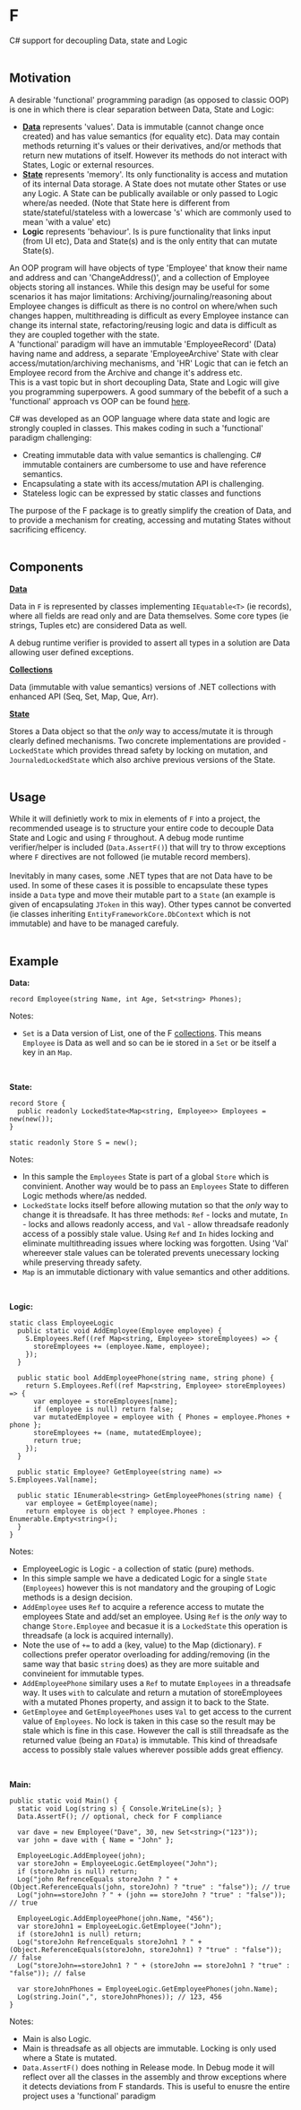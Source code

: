 # F
C# support for decoupling Data, state and Logic
<br><br>
## Motivation

A desirable 'functional' programming paradign (as opposed to classic OOP) is one in which there is clear separation between Data, State and Logic:
- **[Data](https://github.com/kofifus/F/wiki/Data)** represents 'values'. Data is immutable (cannot change once created) and has value semantics (for equality etc). Data may contain methods returning it's values or their derivatives, and/or methods that return new mutations of itself. However its methods do not interact with States, Logic or external resources.
- **[State](https://github.com/kofifus/F/wiki/State)** represents 'memory'. Its only functionality is access and mutation of its internal Data storage. A State does not mutate other States or use any Logic. A State can be publically available or only passed to Logic where/as needed. (Note that State here is different from state/stateful/stateless with a lowercase 's' which are commonly used to mean 'with a value' etc)
- **Logic** represents 'behaviour'. Is is pure functionality that links input (from UI etc), Data and State(s) and is the only entity that can mutate State(s).

An OOP program will have objects of type 'Employee' that know their name and address and can 'ChangeAddress()', and a collection of Employee objects storing all instances. While this design may be useful for some scenarios it has major limitations: Archiving/journaling/reasoning about Employee changes is difficult as there is no control on where/when such changes happen, multithreading is difficult as every Employee instance can change its internal state, refactoring/reusing logic and data is difficult as they are coupled together with the state.<br>
A 'functional' paradigm will have an immutable 'EmployeeRecord' (Data) having name and address, a separate 'EmployeeArchive' State with clear access/mutation/archiving mechanisms, and 'HR' Logic that can ie fetch an Employee record from the Archive and change it's address etc.<br>
This is a vast topic but in short decoupling Data, State and Logic will give you programming superpowers.  A good summary of the bebefit of a such a 'functional' approach vs OOP can be found [here](https://clojure.org/about/state).

C# was developed as an OOP language where data state and logic are strongly coupled in classes. This makes coding in such a 'functional' paradigm challenging:
- Creating immutable data with value semantics is challenging. C# immutable containers are cumbersome to use and have reference semantics. 
- Encapsulating a state with its access/mutation API is challenging.
- Stateless logic can be expressed by static classes and functions

The purpose of the F package is to greatly simplify the creation of Data, and to provide a mechanism for creating, accessing and mutating States without sacrificing efficency.
<br><br>
## Components

**[Data](https://github.com/kofifus/F/wiki/Data)**

Data in `F` is represented by classes implementing `IEquatable<T>` (ie records), where all fields are read only and are Data themselves. Some core types (ie strings, Tuples etc) are considered Data as well.<br>

A debug runtime verifier is provided to assert all types in a solution are Data allowing user defined exceptions.

**[Collections](https://github.com/kofifus/F/wiki/Collections)**  

Data (immutable with value semantics) versions of .NET collections with enhanced API (Seq, Set, Map, Que, Arr).

**[State](https://github.com/kofifus/F/wiki/State)**

Stores a Data object so that the _only_ way to access/mutate it is through clearly defined mechanisms. Two concrete implementations are provided - `LockedState` which provides thread safety by locking on mutation, and `JournaledLockedState` which also archive previous versions of the State.
<br><br>
## Usage

While it will definietly work to mix in elements of `F` into a project, the recommended useage is to structure your entire code to decouple Data State and Logic and using `F` throughout. A debug mode runtime verifier/helper is included (`Data.AssertF()`) that will try to throw exceptions where `F` directives are not followed (ie mutable record members).<br><br>
Inevitably in many cases, some .NET types that are not Data have to be used. In some of these cases it is possible to encapsulate these types inside a `Data` type and move their mutable part to a `State` (an example is given of encapsulating `JToken` in this way). Other types cannot be converted (ie classes inheriting `EntityFrameworkCore.DbContext` which is not immutable) and have to be managed carefuly. 
<br><br>
## Example

**Data:**
```
record Employee(string Name, int Age, Set<string> Phones);
```

Notes:
- `Set` is a Data version of List, one of the F [collections](https://github.com/kofifus/F/wiki/Collections). This means `Employee` is Data as well and so can be ie stored in a `Set` or be itself a key in an `Map`.<br>
<br>

**State:**
```
record Store {
  public readonly LockedState<Map<string, Employee>> Employees = new(new());
}

static readonly Store S = new();
```

Notes:
- In this sample the `Employees` State is part of a global `Store` which is convinient. Another way would be to pass an `Employees` State to differen Logic methods where/as nedded.
- `LockedState` locks itself before allowing mutation so that the _only_ way to change it is threadsafe. It has three methods: `Ref` - locks and mutate, `In` - locks and allows readonly access, and `Val` - allow threadsafe readonly access of a possibly stale value.
Using `Ref` and `In` hides locking and eliminate multithreading issues where locking was forgotten. Using 'Val' whereever stale values can be tolerated prevents unecessary locking while preserving thready safety.
- `Map` is an immutable dictionary with value semantics and other additions. 
<br>

**Logic:**
```
static class EmployeeLogic
  public static void AddEmployee(Employee employee) {
    S.Employees.Ref((ref Map<string, Employee> storeEmployees) => {
      storeEmployees += (employee.Name, employee);
    });
  }

  public static bool AddEmployeePhone(string name, string phone) {
    return S.Employees.Ref((ref Map<string, Employee> storeEmployees) => {
      var employee = storeEmployees[name];
      if (employee is null) return false;
      var mutatedEmployee = employee with { Phones = employee.Phones + phone };
      storeEmployees += (name, mutatedEmployee);
      return true;
    });
  }

  public static Employee? GetEmployee(string name) => S.Employees.Val[name];

  public static IEnumerable<string> GetEmployeePhones(string name) {
    var employee = GetEmployee(name);
    return employee is object ? employee.Phones : Enumerable.Empty<string>();
  }
}
```

Notes:
- EmployeeLogic is Logic - a collection of static (pure) methods.<br>
- In this simple sample we have a dedicated Logic for a single `State` (`Employees`) however this is not mandatory and the grouping of Logic methods is a design decision.
- `AddEmployee` uses `Ref` to acquire a reference access to mutate the employees State and add/set an employee.
Using `Ref` is the _only_ way to change `Store.Employee` and becasue it is a `LockedState` this operation is threadsafe (a lock is acquired internally).
- Note the use of `+=` to add a (key, value) to the Map (dictionary). `F` collections prefer operator overloading for adding/removing  (in the same way that basic `string` does) as they are more suitable and convineient for immutable types.
- `AddEmployeePhone` similary uses a `Ref` to mutate `Employees` in a threadsafe way. It uses `with` to calculate and return a mutation of storeEmployees with a mutated Phones property, and assign it to back to the State. 
- `GetEmployee` and `GetEmployeePhones` uses `Val` to get access to the current value of `Employees`. No lock is taken in this case so the result may be stale which is fine in this case. However the call is still threadsafe as the returned value (being an `FData`) is immutable. This kind of threadsafe access to possibly stale values wherever possible adds great effiency.
<br>

**Main:**

```
public static void Main() {
  static void Log(string s) { Console.WriteLine(s); }
  Data.AssertF(); // optional, check for F compliance
  
  var dave = new Employee("Dave", 30, new Set<string>("123"));
  var john = dave with { Name = "John" };

  EmployeeLogic.AddEmployee(john);
  var storeJohn = EmployeeLogic.GetEmployee("John");
  if (storeJohn is null) return;
  Log("john RefrenceEquals storeJohn ? " + (Object.ReferenceEquals(john, storeJohn) ? "true" : "false")); // true
  Log("john==storeJohn ? " + (john == storeJohn ? "true" : "false")); // true

  EmployeeLogic.AddEmployeePhone(john.Name, "456");
  var storeJohn1 = EmployeeLogic.GetEmployee("John");
  if (storeJohn1 is null) return;
  Log("storeJohn RefrenceEquals storeJohn1 ? " + (Object.ReferenceEquals(storeJohn, storeJohn1) ? "true" : "false")); // false
  Log("storeJohn==storeJohn1 ? " + (storeJohn == storeJohn1 ? "true" : "false")); // false

  var storeJohnPhones = EmployeeLogic.GetEmployeePhones(john.Name);
  Log(string.Join(",", storeJohnPhones)); // 123, 456
}
```
Notes:
- Main is also Logic.
- Main is threadsafe as all objects are immutable. Locking is only used where a State is mutated.
- `Data.AssertF()` does nothing in Release mode. In Debug mode it will reflect over all the classes in the assembly and throw exceptions where it detects deviations from F standards. This is useful to enusre the entire project uses a 'functional' paradigm


